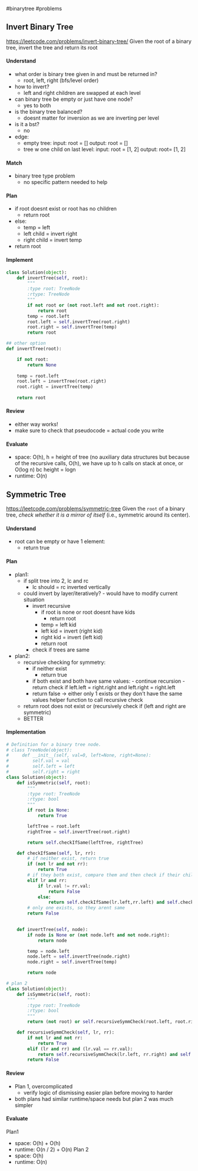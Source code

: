 #binarytree #problems
## Invert Binary Tree
https://leetcode.com/problems/invert-binary-tree/
Given the root of a binary tree, invert the tree and return its root
#### Understand
- what order is binary tree given in and must be returned in?
	- root, left, right (bfs/level order)
- how to invert?
	- left and right children are swapped at each level
- can binary tree be empty or just have one node?
	- yes to both
- is the binary tree balanced?
	- doesnt matter for inversion as we are inverting per level
- is it a bst?
	- no
- edge:
	- empty tree: input:  root = \[] output: root = \[]
	- tree w one child on last level: input: root = \[1, 2] output: root= \[1, 2]
#### Match
- binary tree type problem
	- no specific pattern needed to help
#### Plan
- if root doesnt exist or root has no children
	- return root
- else:
	- temp = left 
	- left child = invert right
	- right child = invert temp
- return root
#### Implement
```python
class Solution(object):
    def invertTree(self, root):
        """
        :type root: TreeNode
        :rtype: TreeNode
        """
        if not root or (not root.left and not root.right):
            return root
		temp = root.left
		root.left = self.invertTree(root.right)
		root.right = self.invertTree(temp)
        return root

## other option
def invertTree(root):

	if not root:
		return None
		
	temp = root.left
	root.left = invertTree(root.right)
	root.right = invertTree(temp)
	
	return root
```
#### Review
- either way works!
- make sure to check that pseudocode = actual code you write
#### Evaluate
- space: O(h), h = height of tree (no auxiliary data structures but because of the recursive calls, O(h), we have up to h calls on stack at once, or O(log n) bc height = logn
- runtime: O(n)

## Symmetric Tree
https://leetcode.com/problems/symmetric-tree
Given the `root` of a binary tree, _check whether it is a mirror of itself_ (i.e., symmetric around its center).
#### Understand
- root can be empty or have 1 element:
	- return true
#### Plan
- plan1:
	- if split tree into 2, lc and rc
		- lc should = rc inverted vertically
	- could invert by layer/iteratively? - would have to modify current situation
		- invert recursive
			- if root is none or root doesnt have kids
				- return root
			-  temp = left kid
			- left kid = invert (right kid)
			- right kid = invert (left kid)
			- return root
		- check if trees are same
- plan2:
	- recursive checking for symmetry:
		- if neither exist
			- return true
		- if both exist and both have same values:
					- continue recursion 
						- return check if left.left = right.right and left.right = right.left
		- return false -> either only 1 exists or they don't have the same values
	helper function to call recursive check
	- return root does not exist or (recursively check if (left and right are symmetric)
	- BETTER
#### Implementation
```python
# Definition for a binary tree node.
# class TreeNode(object):
#     def __init__(self, val=0, left=None, right=None):
#         self.val = val
#         self.left = left
#         self.right = right
class Solution(object):
    def isSymmetric(self, root):
        """
        :type root: TreeNode
        :rtype: bool
        """
        if root is None:
            return True

        leftTree = root.left
        rightTree = self.invertTree(root.right)

        return self.checkIfSame(leftTree, rightTree)

    def checkIfSame(self, lr, rr):
        # if neither exist, return true
        if (not lr and not rr):
            return True
        # if they both exist, compare them and then check if their children are the same
        elif lr and rr:
            if lr.val != rr.val:
                return False
            else:
                return self.checkIfSame(lr.left,rr.left) and self.checkIfSame(lr.right, rr.right)
        # only one exists, so they arent same
        return False
        

    def invertTree(self, node):
        if node is None or (not node.left and not node.right):
            return node

        temp = node.left
        node.left = self.invertTree(node.right)
        node.right = self.invertTree(temp)

        return node

# plan 2
class Solution(object):
    def isSymmetric(self, root):
        """
        :type root: TreeNode
        :rtype: bool
        """
        return (not root) or self.recursiveSymmCheck(root.left, root.right)

    def recursiveSymmCheck(self, lr, rr):
        if not lr and not rr:
            return True
        elif (lr and rr) and (lr.val == rr.val):
            return self.recursiveSymmCheck(lr.left, rr.right) and self.recursiveSymmCheck(lr.right, rr.left)
        return False
```
#### Review
- Plan 1, overcomplicated
	- verify logic of dismissing easier plan before moving to harder
- both plans had similar runtime/space needs but plan 2 was much simpler
#### Evaluate
Plan1
- space: O(h) + O(h)
- runtime: O(n / 2) + O(n)
Plan 2
- space: O(h)
- runtime: O(n)